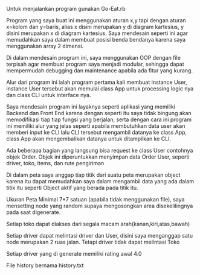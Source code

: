 Untuk menjalankan program gunakan Go-Eat.rb

Program yang saya buat ini menggunakan aturan x,y tapi dengan aturan x=kolom dan y=baris, alias x disini merupakan y di diagram kartesius, y disini merupakan x di diagram kartesius. Saya mendesain seperti ini agar memudahkan saya dalam membuat posisi benda bendanya karena saya menggunakan array 2 dimensi.

Di dalam mendesain program ini, saya menggunakan OOP dengan file terpisah agar membuat program saya menjadi modular, sehingga dapat mempermudah debugging dan maintenance apabila ada fitur yang kurang.

Alur dari program ini ialah program pertama kali membuat instance User, instance User tersebut akan memulai class App untuk processing logic nya dan class CLI untuk interface nya.

Saya mendesain program ini layaknya seperti aplikasi yang memiliki Backend dan Front End karena dengan seperti itu saya tidak bingung akan memodifikasi tiap tiap fungsi yang berjalan, serta dengan cara ini program ini memiliki alur yang jelas seperti apabila membutuhkan data user akan memberi input ke CLI lalu CLI tersebut mengambil datanya ke class App, class App akan mengembalikan datanya untuk ditampilkan ke CLI.

Ada beberapa bagian yang langsung bisa request ke class User contohnya objek Order. Objek ini diperuntukkan menyimpan data Order User, seperti driver, toko, items, dan rute pengiriman

Di dalam peta saya anggap tiap titik dari suatu peta merupakan object karena itu dapat memudahkan saya dalam mengambil data yang ada dalam titik itu seperti Object aktif yang berada pada titik itu.

Ukuran Peta Minimal 7*7 satuan (apabila tidak menggunakan file), saya mensetting node yang random supaya mengosongkan area disekelilingnya pada saat digenerate.

Setiap toko dapat diakses dari segala macam arah(kanan,kiri,atas,bawah)

Setiap driver dapat melintasi driver dan User, disini saya menganggap satu node merupakan 2 ruas jalan. Tetapi driver tidak dapat melintasi Toko

Setiap driver yang di generate memiliki rating awal 4.0

File history bernama history.txt
